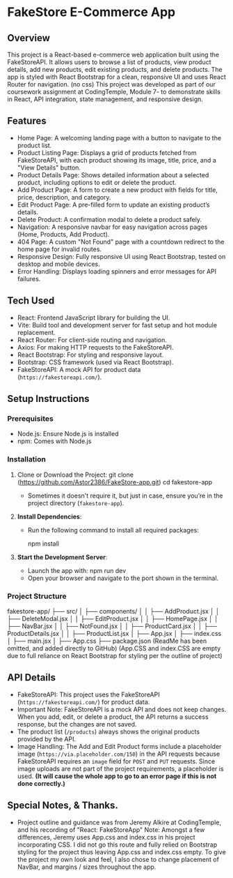 # FakeStore E-Commerce App

## Overview

This project is a React-based e-commerce web application built using the FakeStoreAPI.
It allows users to browse a list of products, view product details, add new products, edit existing products, and delete products. 
The app is styled with React Bootstrap for a clean, responsive UI and uses React Router for navigation. (no css)
This project was developed as part of our coursework assignment at CodingTemple, Module 7- to demonstrate skills in React, API integration, state management, and responsive design.

## Features

- Home Page: A welcoming landing page with a button to navigate to the product list.
- Product Listing Page: Displays a grid of products fetched from FakeStoreAPI, with each product showing its image, title, price, and a "View Details" button.
- Product Details Page: Shows detailed information about a selected product, including options to edit or delete the product.
- Add Product Page: A form to create a new product with fields for title, price, description, and category.
- Edit Product Page: A pre-filled form to update an existing product’s details.
- Delete Product: A confirmation modal to delete a product safely.
- Navigation: A responsive navbar for easy navigation across pages (Home, Products, Add Product).
- 404 Page: A custom "Not Found" page with a countdown redirect to the home page for invalid routes.
- Responsive Design: Fully responsive UI using React Bootstrap, tested on desktop and mobile devices.
- Error Handling: Displays loading spinners and error messages for API failures.

## Tech Used

- React: Frontend JavaScript library for building the UI.
- Vite: Build tool and development server for fast setup and hot module replacement.
- React Router: For client-side routing and navigation.
- Axios: For making HTTP requests to the FakeStoreAPI.
- React Bootstrap: For styling and responsive layout.
- Bootstrap: CSS framework (used via React Bootstrap).
- FakeStoreAPI: A mock API for product data (`https://fakestoreapi.com/`).

## Setup Instructions

### Prerequisites
- Node.js: Ensure Node.js is installed
- npm: Comes with Node.js

### Installation
1. Clone or Download the Project:
     git clone (https://github.com/Astor2386/FakeStore-app.git)
     cd fakestore-app
   
   - Sometimes it doesn't require it, but just in case, ensure you’re in the project directory (`fakestore-app`).

2. **Install Dependencies**:
   - Run the following command to install all required packages:
     
     npm install
     
3. **Start the Development Server**:
   - Launch the app with:
     npm run dev
   - Open your browser and navigate to the port shown in the terminal.

### Project Structure
fakestore-app/
├── src/
│   ├── components/
│   │   ├── AddProduct.jsx
│   │   ├── DeleteModal.jsx
│   │   ├── EditProduct.jsx
│   │   ├── HomePage.jsx
│   │   ├── NavBar.jsx
│   │   ├── NotFound.jsx
│   │   ├── ProductCard.jsx
│   │   ├── ProductDetails.jsx
│   │   ├── ProductList.jsx
│   ├── App.jsx
│   ├── index.css
│   ├── main.jsx
│   ├── App.css
├── package.json
(ReadMe has been omitted, and added directly to GitHub)
(App.CSS and index.CSS are empty due to full reliance on React Bootstrap for styling per the outline of project)


## API Details

- FakeStoreAPI: This project uses the FakeStoreAPI (`https://fakestoreapi.com/`) for product data.
- Important Note: FakeStoreAPI is a mock API and does not keep changes. When you add, edit, or delete a product, the API returns a success response, but the changes are not saved.
-  The product list (`/products`) always shows the original products provided by the API.
- Image Handling: The Add and Edit Product forms include a placeholder image (`https://via.placeholder.com/150`) in the API requests because FakeStoreAPI requires an `image` field for `POST` and `PUT` requests.
  Since image uploads are not part of the project requirements, a placeholder is used. **(It will cause the whole app to go to an error page if this is not done correctly.)**


## Special Notes, & Thanks.
- Project outline and guidance was from Jeremy Alkire at CodingTemple, and his recording of "React: FakeStoreApp"
  Note: Amongst a few differences, Jeremy uses App.css and index.css in his project incorporating CSS. I did not go this route and fully relied on Bootstrap styling for the project
  thus leaving App.css and index.css empty. To give the project my own look and feel, I also chose to change placement of NavBar, and margins / sizes throughout the app. 
